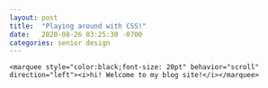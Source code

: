 ```yaml
---
layout: post
title:  "Playing around with CSS!"
date:   2020-08-26 03:25:30 -0700
categories: senior design
---
```


<html>
<head>
        <title>Introduction to HTML </title>

</head>
<body>
    
    <marquee style="color:black;font-size: 20pt" behavior="scroll" direction="left"><i>hi! Welcome to my blog site!</i></marquee>

</body>
</html>
